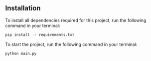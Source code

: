## Installation

To install all dependencies required for this project, run the following command in your terminal:

```bash
pip install -r requirements.txt
```

To start the project, run the following command in your terminal:
```bash
python main.py
```
